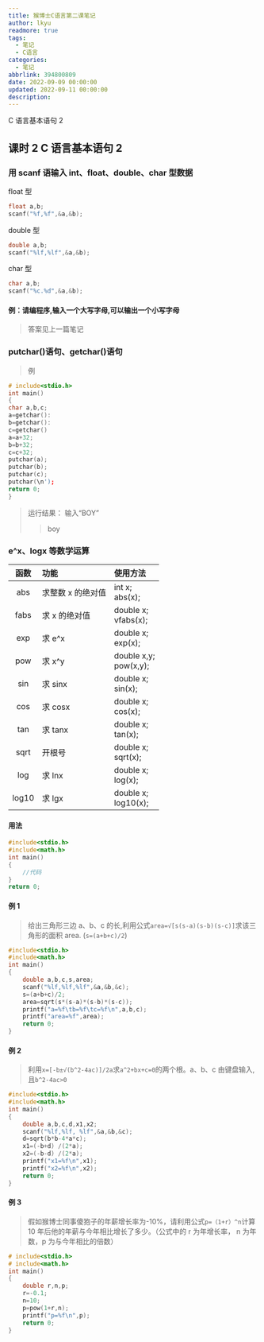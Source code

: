 ```yaml
---
title: 猴博士C语言第二课笔记
author: lkyu
readmore: true
tags:
  - 笔记
  - C语言
categories:
  - 笔记
abbrlink: 394800809
date: 2022-09-09 00:00:00
updated: 2022-09-11 00:00:00
description:
---
```


C 语言基本语句 2

<!-- more -->

## 课时 2 C 语言基本语句 2

### 用 scanf 语输入 int、float、double、char 型数据

float 型

```c
float a,b;
scanf("%f,%f",&a,&b);
```

double 型

```c
double a,b;
scanf("%lf,%lf",&a,&b);
```

char 型

```c
char a,b;
scanf("%c.%d",&a,&b);
```

#### 例：请编程序,输入一个大写字母,可以输出一个小写字母

> 答案见上一篇笔记

### putchar()语句、getchar()语句

> 例

```c
# include<stdio.h>
int main()
{
char a,b,c;
a=getchar():
b=getchar():
c=getchar()
a=a+32;
b=b+32;
c=c+32;
putchar(a);
putchar(b);
putchar(c);
putchar(\n');
return 0;
}
```

> 运行结果：
> 输入“BOY”
>
> > boy

### e^x、logx 等数学运算

| 函数  | 功能              | 使用方法                  |
| :---: | :---------------- | :------------------------ |
|  abs  | 求整数 x 的绝对值 | int x;<br/>abs(x);        |
| fabs  | 求 x 的绝对值     | double x;<br/>vfabs(x);   |
|  exp  | 求 e^x            | double x;<br/>exp(x);     |
|  pow  | 求 x^y            | double x,y;<br/>pow(x,y); |
|  sin  | 求 sinx           | double x;<br/>sin(x);     |
|  cos  | 求 cosx           | double x;<br/>cos(x);     |
|  tan  | 求 tanx           | double x;<br/>tan(x);     |
| sqrt  | 开根号            | double x;<br/>sqrt(x);    |
|  log  | 求 lnx            | double x;<br/>log(x);     |
| log10 | 求 lgx            | double x;<br/>log10(x);   |

#### 用法

```c
#include<stdio.h>
#include<math.h>
int main()
{
    //代码
}
return 0;
```

#### 例 1

> 给出三角形三边 a、b、c 的长,利用公式`area=√[s(s-a)(s-b)(s-c)]`求该三角形的面积 area. (`s=(a+b+c)/2`)

```c
#include<stdio.h>
#include<math.h>
int main()
{
    double a,b,c,s,area;
    scanf("%lf,%lf,%lf",&a,&b,&c);
    s=(a+b+c)/2;
    area=sqrt(s*(s-a)*(s-b)*(s-c));
    printf("a=%f\tb=%f\tc=%f\n",a,b,c);
    printf("area=%f",area);
    return 0;
}
```

#### 例 2

> 利用`x=[-b±√(b^2-4ac)]/2a`求`a^2+bx+c=0`的两个根。a、b、c 由键盘输入,且`b^2-4ac>0`

```c
#include<stdio.h>
#include<math.h>
int main()
{
    double a,b,c,d,x1,x2;
    scanf("%lf,%lf, %lf",&a,&b,&c);
    d=sqrt(b*b-4*a*c);
    x1=(-b+d) /(2*a);
    x2=(-b-d) /(2*a);
    printf("x1=%f\n",x1);
    printf("x2=%f\n",x2);
    return 0;
}
```

#### 例 3

> 假如猴博士同事傻狍子的年薪增长率为-10%，请利用公式`p=（1+r）^n`计算 10 年后他的年薪与今年相比增长了多少。（公式中的 r 为年增长率， n 为年数，p 为与今年相比的倍数）

```c
# include<stdio.h>
# include<math.h>
int main()
{
    double r,n,p;
    r=-0.1;
    n=10;
    p=pow(1+r,n);
    printf("p=%f\n",p);
    return 0;
}
```
